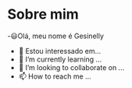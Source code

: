 # Sobre mim
-😃Olá, meu nome é Gesinelly
- 👀 Estou interessado em...
- 🌱 I’m currently learning ...
- 💞️ I’m looking to collaborate on ...
- 📫 How to reach me ...

<!---
ProfGesinelly/ProfGesinelly is a ✨ special ✨ repository because its `README.md` (this file) appears on your GitHub profile.
You can click the Preview link to take a look at your changes.
--->
